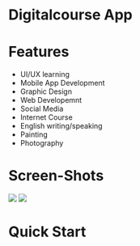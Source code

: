 # Digitalcourse App


# Features
- UI/UX learning
- Mobile App Development
- Graphic Design
- Web Developemnt
- Social Media
- Internet Course
- English writing/speaking
- Painting
- Photography 

# Screen-Shots
![](assets/icons/Frame%2037.png)
![](assets/icons/Frame%2038.png)

# Quick Start

